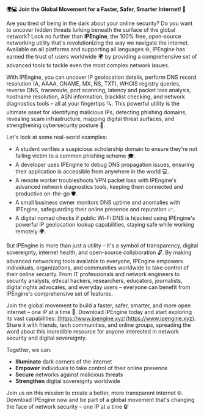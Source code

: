 **🌍💻 Join the Global Movement for a Faster, Safer, Smarter Internet! 🚀**

Are you tired of being in the dark about your online security? Do you want to uncover hidden threats lurking beneath the surface of the global network? Look no further than **IPEngine**, the 100% free, open-source networking utility that's revolutionizing the way we navigate the internet. Available on all platforms and supporting all languages 🌐, IPEngine has earned the trust of users worldwide 🌍 by providing a comprehensive set of advanced tools to tackle even the most complex network issues.

With IPEngine, you can uncover IP geolocation details, perform DNS record resolution (A, AAAA, CNAME, MX, NS, TXT), WHOIS registry queries, reverse DNS, traceroute, port scanning, latency and packet loss analysis, hostname resolution, ASN information, blacklist checking, and network diagnostics tools – all at your fingertips 🔍. This powerful utility is the ultimate asset for identifying malicious IPs, detecting phishing domains, revealing scam infrastructure, mapping digital threat surfaces, and strengthening cybersecurity posture 🔐.

Let's look at some real-world examples:

* A student verifies a suspicious scholarship domain to ensure they're not falling victim to a common phishing scheme 🎓.
* A developer uses IPEngine to debug DNS propagation issues, ensuring their application is accessible from anywhere in the world 💻.
* A remote worker troubleshoots VPN packet loss with IPEngine's advanced network diagnostics tools, keeping them connected and productive on-the-go 🛡️.
* A small business owner monitors DNS uptime and anomalies with IPEngine, safeguarding their online presence and reputation 📈.
* A digital nomad checks if public Wi-Fi DNS is hijacked using IPEngine's powerful IP geolocation lookup capabilities, staying safe while working remotely 🌍.

But IPEngine is more than just a utility – it's a symbol of transparency, digital sovereignty, internet health, and open-source collaboration 🔓. By making advanced networking tools available to everyone, IPEngine empowers individuals, organizations, and communities worldwide to take control of their online security. From IT professionals and network engineers to security analysts, ethical hackers, researchers, educators, journalists, digital rights advocates, and everyday users – everyone can benefit from IPEngine's comprehensive set of features.

Join the global movement to build a faster, safer, smarter, and more open internet – one IP at a time 🚀. Download IPEngine today and start exploring its vast capabilities: [https://www.ipengine.xyz](https://www.ipengine.xyz). Share it with friends, tech communities, and online groups, spreading the word about this incredible resource for anyone interested in network security and digital sovereignty.

Together, we can:

* **Illuminate** dark corners of the internet
* **Empower** individuals to take control of their online presence
* **Secure** networks against malicious threats
* **Strengthen** digital sovereignty worldwide

Join us on this mission to create a better, more transparent internet 🌐. Download IPEngine now and be part of a global movement that's changing the face of network security – one IP at a time 🔒!